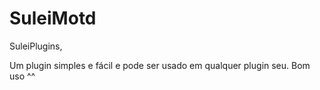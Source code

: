 # SuleiMotd
SuleiPlugins,

Um plugin simples e fácil e pode ser usado em qualquer plugin seu. Bom uso ^^
